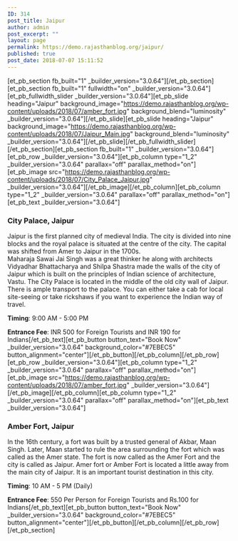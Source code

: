 ```yaml
---
ID: 314
post_title: Jaipur
author: admin
post_excerpt: ""
layout: page
permalink: https://demo.rajasthanblog.org/jaipur/
published: true
post_date: 2018-07-07 15:11:52
---
```

[et_pb_section fb_built="1" \_builder\_version="3.0.64"][/et_pb_section][et_pb_section fb_built="1" fullwidth="on" \_builder\_version="3.0.64"][et_pb_fullwidth_slider \_builder\_version="3.0.64"][et_pb_slide heading="Jaipur" background_image="https://demo.rajasthanblog.org/wp-content/uploads/2018/07/amber_fort.jpg" background_blend="luminosity" \_builder\_version="3.0.64"][/et_pb_slide][et_pb_slide heading="Jaipur" background_image="https://demo.rajasthanblog.org/wp-content/uploads/2018/07/Jaipur_Main.jpg" background_blend="luminosity" \_builder\_version="3.0.64"][/et_pb_slide][/et_pb_fullwidth_slider][/et_pb_section][et_pb_section fb_built="1" \_builder\_version="3.0.64"][et_pb_row \_builder\_version="3.0.64"][et_pb_column type="1_2" \_builder\_version="3.0.64" parallax="off" parallax_method="on"][et_pb_image src="https://demo.rajasthanblog.org/wp-content/uploads/2018/07/City_Palace_Jaipur.jpg" \_builder\_version="3.0.64"][/et_pb_image][/et_pb_column][et_pb_column type="1_2" \_builder\_version="3.0.64" parallax="off" parallax_method="on"][et_pb_text \_builder\_version="3.0.64"]
### City Palace, Jaipur

<span>Jaipur is the first planned city of medieval India. The city is divided into nine blocks and the royal palace is situated at the centre of the city. The capital was shifted from Amer to Jaipur in the 1700s.</span>  
<span>Maharaja Sawai Jai Singh was a great thinker he along with architects Vidyadhar Bhattacharya and Shilpa Shastra made the walls of the city of Jaipur</span><span> which is built on the principles of Indian science of architecture, Vastu. The City Palace is located in the middle of the old city wall of Jaipur. There is ample transport to the palace. You can either take a cab for local site-seeing or take rickshaws if you want to experience the Indian way of travel.</span><span> </span>

<span><strong>Timing</strong>: 9:00 AM - 5:00 PM</span>

<span><strong>Entrance Fee</strong>: INR 500 for Foreign Tourists and INR 190 for Indians</span>[/et_pb_text][et_pb_button button_text="Book Now" \_builder\_version="3.0.64" background_color="#7EBEC5" button_alignment="center"][/et_pb_button][/et_pb_column][/et_pb_row][et_pb_row \_builder\_version="3.0.64"][et_pb_column type="1_2" \_builder\_version="3.0.64" parallax="off" parallax_method="on"][et_pb_image src="https://demo.rajasthanblog.org/wp-content/uploads/2018/07/amber_fort.jpg" \_builder\_version="3.0.64"][/et_pb_image][/et_pb_column][et_pb_column type="1_2" \_builder\_version="3.0.64" parallax="off" parallax_method="on"][et_pb_text \_builder\_version="3.0.64"]

### Amber Fort, Jaipur

<span>In the 16th century, a fort was built by a trusted general of Akbar, Maan Singh. Later, Maan started to rule the area surrounding the fort which was called as the Amer state. The fort is now called as the </span>Amer Fort<span> and the city is called as Jaipur. Amer fort or Amber Fort is located a little away from the main </span>city of Jaipur<span>. It is an important tourist destination in this city.</span>

<span><strong>Timing</strong>: 10 AM - 5 PM (Daily)</span>

<span><strong>Entrance Fee</strong>: 550 Per Person for Foreign Tourists and Rs.100 for Indians</span>[/et_pb_text][et_pb_button button_text="Book Now" \_builder\_version="3.0.64" background_color="#7EBEC5" button_alignment="center"][/et_pb_button][/et_pb_column][/et_pb_row][/et_pb_section]